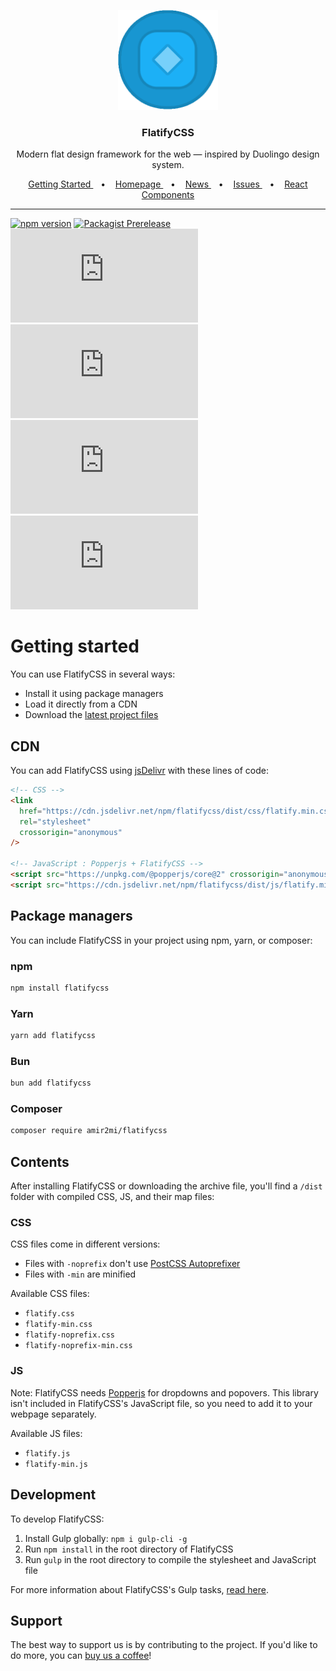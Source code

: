 <p align="center">
  <a target="_blank" href="https://amir2mi.github.io/flatifycss/">
    <img src="https://raw.githubusercontent.com/amir2mi/flatifycss/master/website/static/img/logo.gif" alt="FlatifyCSS" width="160" height="160">
  </a>
</p>

<h3 align="center">FlatifyCSS</h3>

<p align="center">
  Modern flat design framework for the web — inspired by Duolingo design system.
</p>

<p align="center">
  <a target="_blank" href="https://amir2mi.github.io/flatifycss/docs/intro">
    Getting Started
  </a>
&nbsp;&nbsp;&nbsp;•&nbsp;&nbsp;&nbsp;   
  <a target="_blank" href="https://flatifycss.com/">
    Homepage
  </a>
&nbsp;&nbsp;&nbsp;•&nbsp;&nbsp;&nbsp;   
  <a target="_blank" href="https://amir2mi.github.io/flatifycss/blog">
    News
  </a>
&nbsp;&nbsp;&nbsp;•&nbsp;&nbsp;&nbsp;   
  <a target="_blank" href="https://github.com/amir2mi/flatifycss/issues">
    Issues
  </a>
&nbsp;&nbsp;&nbsp;•&nbsp;&nbsp;&nbsp;   
  <a target="_blank" href="https://react.flatifycss.com/">
    React Components
  </a>
</p>

<hr>

[![npm version](https://img.shields.io/npm/v/flatifycss)](https://www.npmjs.com/package/flatifycss)
[![Packagist Prerelease](https://img.shields.io/packagist/v/amir2mi/flatifycss)](https://packagist.org/packages/amir2mi/flatifycss)
[![CSS Gzip size](https://img.badgesize.io/https:/raw.githubusercontent.com/amir2mi/flatifycss/master/dist/css/flatify-min.css?compression=gzip&label=CSS%20Gzip)](https://github.com/amir2mi/flatifycss/blob/master/dist/css/flatify-min.css)
[![CSS Brotli size](https://img.badgesize.io/https:/raw.githubusercontent.com/amir2mi/flatifycss/master/dist/css/flatify-min.css?compression=brotli&label=CSS%20Brotli)](https://github.com/amir2mi/flatifycss/blob/master/dist/css/flatify-min.css)
[![JS Gzip size](https://img.badgesize.io/https:/raw.githubusercontent.com/amir2mi/flatifycss/master/dist/js/flatify-min.js?label=JS%20Gzip&compression=gzip)](https://github.com/amir2mi/flatifycss/blob/master/dist/js/flatify-min.js)
[![JS Brotli size](https://img.badgesize.io/https:/raw.githubusercontent.com/amir2mi/flatifycss/master/dist/js/flatify-min.js?label=JS%20Brotli&compression=brotli)](https://github.com/amir2mi/flatifycss/blob/master/dist/js/flatify-min.js)

# Getting started

You can use FlatifyCSS in several ways:

- Install it using package managers
- Load it directly from a CDN
- Download the [latest project files](https://github.com/amir2mi/flatifycss/archive/master.zip)

## CDN

You can add FlatifyCSS using [jsDelivr](https://www.jsdelivr.com/) with these lines of code:

```html
<!-- CSS -->
<link
  href="https://cdn.jsdelivr.net/npm/flatifycss/dist/css/flatify.min.css"
  rel="stylesheet"
  crossorigin="anonymous"
/>

<!-- JavaScript : Popperjs + FlatifyCSS -->
<script src="https://unpkg.com/@popperjs/core@2" crossorigin="anonymous"></script>
<script src="https://cdn.jsdelivr.net/npm/flatifycss/dist/js/flatify.min.js" crossorigin="anonymous"></script>
```

## Package managers

You can include FlatifyCSS in your project using npm, yarn, or composer:

### npm

```bash
npm install flatifycss
```

### Yarn

```bash
yarn add flatifycss
```

### Bun

```bash
bun add flatifycss
```

### Composer

```bash
composer require amir2mi/flatifycss
```

## Contents

After installing FlatifyCSS or downloading the archive file, you'll find a `/dist` folder with compiled CSS, JS, and their map files:

### CSS

CSS files come in different versions:

- Files with `-noprefix` don't use [PostCSS Autoprefixer](https://github.com/postcss/autoprefixer)
- Files with `-min` are minified

Available CSS files:

- `flatify.css`
- `flatify-min.css`
- `flatify-noprefix.css`
- `flatify-noprefix-min.css`

### JS

Note: FlatifyCSS needs [Popperjs](https://popper.js.org/) for dropdowns and popovers. This library isn't included in FlatifyCSS's JavaScript file, so you need to add it to your webpage separately.

Available JS files:

- `flatify.js`
- `flatify-min.js`

## Development

To develop FlatifyCSS:

1. Install Gulp globally: `npm i gulp-cli -g`
2. Run `npm install` in the root directory of FlatifyCSS
3. Run `gulp` in the root directory to compile the stylesheet and JavaScript file

For more information about FlatifyCSS's Gulp tasks, [read here](https://amir2mi.github.io/flatifycss/docs/overview/development#gulp).

## Support

The best way to support us is by contributing to the project. If you'd like to do more, you can [buy us a coffee](https://www.buymeacoffee.com/amir2mi)!
